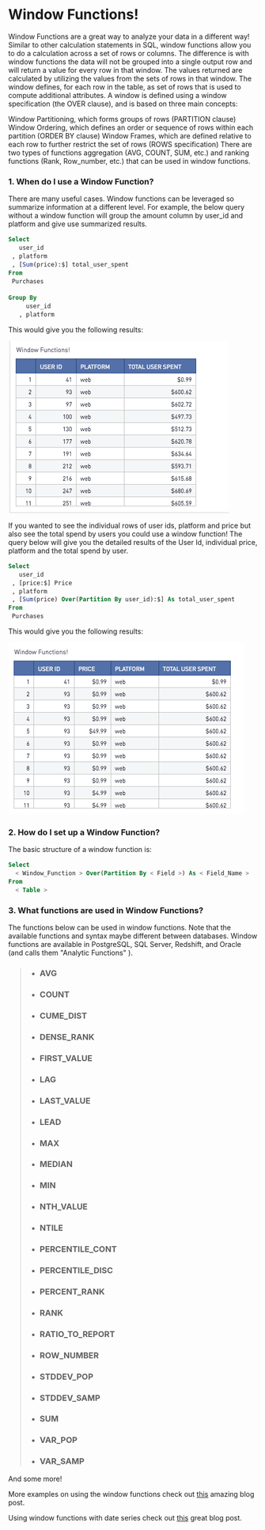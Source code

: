 # Window Functions!

Window Functions are a great way to analyze your data in a different way! Similar to other calculation statements in SQL, window functions allow you to do a calculation across a set of rows or columns. The difference is with window functions the data will not be grouped into a single output row and will return a value for every row in that window. The values returned are calculated by utilizing the values from the sets of rows in that window. The window defines, for each row in the table, as set of rows that is used to compute additional attributes. A window is defined using a window specification (the OVER clause), and is based on three main concepts:

Window Partitioning, which forms groups of rows (PARTITION clause)
Window Ordering, which defines an order or sequence of rows within each partition (ORDER BY clause)
Window Frames, which are defined relative to each row to further restrict the set of rows (ROWS specification)
There are two types of functions aggregation (AVG, COUNT, SUM, etc.) and ranking functions (Rank, Row_number, etc.) that can be used in window functions.

### 1. When do I use a Window Function?

There are many useful cases. Window functions can be leveraged so summarize information at a different level. For example, the below query without a window function will group the amount column by user_id and platform and give use summarized results.

```SQL
Select
   user_id
 , platform
 , [Sum(price):$] total_user_spent
From
 Purchases

Group By 
     user_id
   , platform
```
This would give you the following results:

![chart1](./images/chart1.png)

If you wanted to see the individual rows of user ids, platform and price but also see the total spend by users you could use a window function! The query below will give you the detailed results of the User Id, individual price, platform and the total spend by user.

```SQL
Select
   user_id
 , [price:$] Price
 , platform
 , [Sum(price) Over(Partition By user_id):$] As total_user_spent
From
 Purchases
```

This would give you the following results:

![chart2](./images/chart2.png)

### 2. How do I set up a Window Function?

The basic structure of a window function is:

```SQL
Select
  < Window_Function > Over(Partition By < Field >) As < Field_Name >
From
  < Table >  
```  

### 3. What functions are used in Window Functions?

The functions below can be used in window functions. Note that the available functions and syntax maybe different between databases. Window functions are available in PostgreSQL, SQL Server, Redshift, and Oracle (and calls them "Analytic Functions" ).

> - ### AVG
> - ### COUNT
> - ### CUME_DIST
> - ### DENSE_RANK
> - ### FIRST_VALUE
> - ### LAG
> - ### LAST_VALUE
> - ### LEAD
> - ### MAX
> - ### MEDIAN
> - ### MIN
> - ### NTH_VALUE
> - ### NTILE
> - ### PERCENTILE_CONT
> - ### PERCENTILE_DISC
> - ### PERCENT_RANK
> - ### RANK
> - ### RATIO_TO_REPORT
> - ### ROW_NUMBER
> - ### STDDEV_POP
> - ### STDDEV_SAMP
> - ### SUM
> - ### VAR_POP
> - ### VAR_SAMP

And some more!

More examples on using the window functions check out [this](https://www.periscopedata.com/blog/window-functions-by-example) amazing blog post.

Using window functions with date series check out [this](https://www.periscopedata.com/blog/generate-series-in-redshift-and-mysql) great blog post.